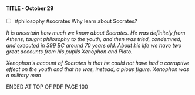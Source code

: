 #### TITLE - October 29
- [ ] #philosophy #socrates Why learn about Socrates?

*It is uncertain how much we know about Socrates. He was definitely from Athens, taught philosophy to the youth, and then was tried, condemned, and executed in 399 BC around 70 years old. About his life we have two great accounts from his pupils Xenophon and Plato.*

*Xenophon's account of Socrates is that he could not have had a corruptive effect on the youth and that he was, instead, a pious figure. Xenophon was a military man* 

ENDED AT TOP OF PDF PAGE 100



